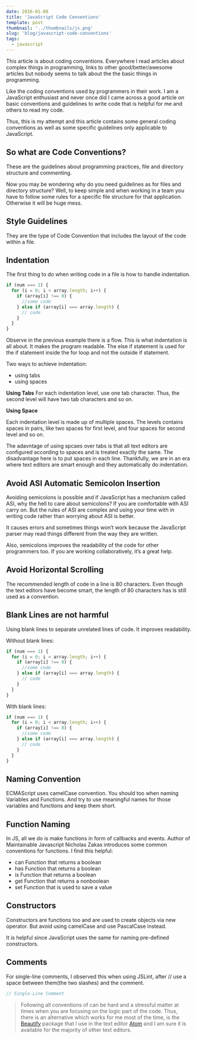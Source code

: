 ```yaml
---
date: 2016-01-08
title: 'JavaScript Code Conventions'
template: post
thumbnail: '../thumbnails/js.png'
slug: 'blog/javascript-code-conventions'
tags:
  - javascript
---
```


This article is about coding conventions. Everywhere I read articles about complex things in programming, links to other good/better/awesome articles but nobody seems to talk about the the basic things in programming.

Like the coding conventions used by programmers in their work. I am a JavaScript enthusiast and never once did I came across a good article on basic conventions and guidelines to write code that is helpful for me and others to read my code.

Thus, this is my attempt and this article contains some general coding conventions as well as some specific guidelines only applicable to JavaScript.

## So what are Code Conventions?

These are the guidelines about programming practices, file and directory structure and commenting.

Now you may be wondering why do you need guidelines as for files and directory structure? Well, to keep simple and when working in a team you have to follow some rules for a specific file structure for that application. Otherwise it will be huge mess.

## Style Guidelines

They are the type of Code Convention that includes the layout of the code within a file.

## Indentation

The first thing to do when writing code in a file is how to handle indentation.

```js
if (num === 1) {
  for (i = 0; i < array.length; i++) {
    if (array[i] !== 0) {
      //some code
    } else if (array[i] === array.length) {
      // code
    }
  }
}
```

Observe in the previous example there is a flow. This is what indentation is all about. It makes the program readable. The else if statement is used for the if statement inside the for loop and not the outside if statement.

Two ways to achieve indentation:

- using tabs
- using spaces

**Using Tabs**
For each indentation level, use one tab character. Thus, the second level will have two tab characters and so on.

**Using Space**

Each indentation level is made up of multiple spaces. The levels contains spaces in pairs, like two spaces for first level, and four spaces for second level and so on.

The adavntage of using spcaes over tabs is that all text editors are configured according to spaces and is treated exactly the same. The disadvantage here is to put spaces in each line. Thankfully, we are in an era where text editors are smart enough and they automatically do indentation.

## Avoid ASI Automatic Semicolon Insertion

Avoiding semicolons is possible and if JavaScript has a mechanism called ASI, why the hell to care about semicolons? If you are comfortable with ASI carry on. But the rules of ASI are complex and using your time with in writing code rather than worrying about ASI is better.

It causes errors and sometimes things won’t work because the JavaScript parser may read things different from the way they are written.

Also, semicolons improves the readability of the code for other programmers too. If you are working collaboratively, it’s a great help.

## Avoid Horizontal Scrolling

The recommended length of code in a line is 80 characters. Even though the text editors have become smart, the length of 80 characters has is still used as a convention.

## Blank Lines are not harmful

Using blank lines to separate unrelated lines of code. It improves readability.

Without blank lines:

```js
if (num === 1) {
  for (i = 0; i < array.length; i++) {
    if (array[i] !== 0) {
      //some code
    } else if (array[i] === array.length) {
      // code
    }
  }
}
```

With blank lines:

```js
if (num === 1) {
  for (i = 0; i < array.length; i++) {
    if (array[i] !== 0) {
      //some code
    } else if (array[i] === array.length) {
      // code
    }
  }
}
```

## Naming Convention

ECMAScript uses camelCase convention. You should too when naming Variables and Functions. And try to use meaningful names for those variables and functions and keep them short.

## Function Naming

In JS, all we do is make functions in form of callbacks and events. Author of Maintainable Javascript Nicholas Zakas introduces some common conventions for functions. I find this helpful:

- can Function that returns a boolean
- has Function that returns a boolean
- is Function that returns a boolean
- get Function that returns a nonboolean
- set Function that is used to save a value

## Constructors

Constructors are functions too and are used to create objects via new operator. But avoid using camelCase and use PascalCase instead.

It is helpful since JavaScript uses the same for naming pre-defined constructors.

## Comments

For single-line comments, I observed this when using JSLint, after // use a space between them(the two slashes) and the comment.

```js
// Single-Line Comment
```

> Following all conventions of can be hard and a stressful matter at times when you are focusing on the logic part of the code. Thus, there is an alternative which works for me most of the time, is the [Beautify](https://atom.io/packages/atom-beautify) package that I use in the text editor [Atom](http://www.atom.io/) and I am sure it is available for the majority of other text editors.
